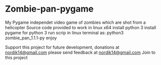 # Zombie-pan-pygame
My Pygame independet video game of zombies which are shot from a helicopter
Source code provided to work in linux x64
install python 3
install pygame for python 3
run scrip in linux terminal as: 
  python3 zombie_pan_1.1.1-py 
enjoy

Support this project for future development, donations at nordik14@gmail.com
please send feedback at nordik14@gmail.com
Join to this project

